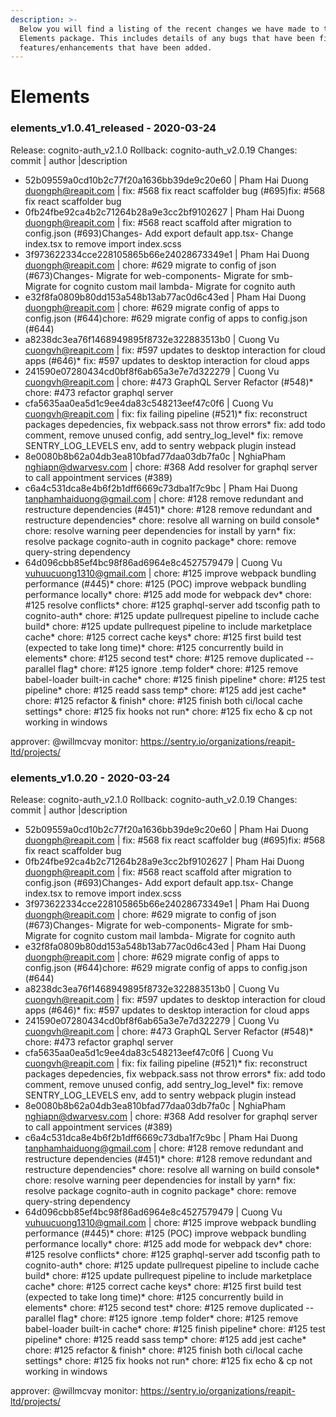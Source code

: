 ```yaml
---
description: >-
  Below you will find a listing of the recent changes we have made to the
  Elements package. This includes details of any bugs that have been fixed or
  features/enhancements that have been added.
---
```


# Elements
### elements_v1.0.41_released - 2020-03-24
  
Release: cognito-auth_v2.1.0
Rollback: cognito-auth_v2.0.19
Changes:
commit | author |description
  
- 52b09559a0cd10b2c77f20a1636bb39de9c20e60 | Pham Hai Duong <duongph@reapit.com> | fix: #568 fix react scaffolder bug (#695)fix: #568 fix react scaffolder bug
- 0fb24fbe92ca4b2c71264b28a9e3cc2bf9102627 | Pham Hai Duong <duongph@reapit.com> | fix: #568 react scaffold after migration to config.json (#693)Changes- Add export default app.tsx- Change index.tsx to remove import index.scss
- 3f973622334cce228105865b66e24028673349e1 | Pham Hai Duong <duongph@reapit.com> | chore: #629 migrate to config of json (#673)Changes- Migrate for web-components- Migrate for smb- Migrate for cognito custom mail lambda- Migrate for cognito auth
- e32f8fa0809b80dd153a548b13ab77ac0d6c43ed | Pham Hai Duong <duongph@reapit.com> | chore: #629 migrate config of apps to config.json (#644)chore: #629 migrate config of apps to config.json (#644)
- a8238dc3ea76f1468949895f8732e322883513b0 | Cuong Vu <cuongvh@reapit.com> | fix: #597 updates to desktop interaction for cloud apps (#646)* fix: #597 updates to desktop interaction for cloud apps
- 241590e07280434cd0bf8f6ab65a3e7e7d322279 | Cuong Vu <cuongvh@reapit.com> | chore: #473 GraphQL Server Refactor (#548)* chore: #473 refactor graphql server
- cfa5635aa0ea5d1c9ee4da83c548213eef47c0f6 | Cuong Vu <cuongvh@reapit.com> | fix: fix failing pipeline (#521)* fix: reconstruct packages depedencies, fix webpack.sass not throw errors* fix: add todo comment, remove unused config, add sentry_log_level* fix: remove SENTRY_LOG_LEVELS env, add to sentry webpack plugin instead
- 8e0080b8b62a04db3ea810bfad77daa03db7fa0c | NghiaPham <nghiapn@dwarvesv.com> | chore: #368 Add resolver for graphql server to call appointment services (#389)
- c6a4c531dca8e4b6f2b1dff6669c73dba1f7c9bc | Pham Hai Duong <tanphamhaiduong@gmail.com> | chore: #128 remove redundant and restructure dependencies (#451)* chore: #128 remove redundant and restructure dependencies* chore: resolve all warning on build console* chore: resolve warning peer dependencies for install by yarn* fix: resolve package cognito-auth in cognito package* chore: remove query-string dependency
- 64d096cbb85ef4bc98f86ad6964e8c4527579479 | Cuong Vu <vuhuucuong1310@gmail.com> | chore: #125 improve webpack bundling performance (#445)* chore: #125 (POC) improve webpack bundling performance locally* chore: #125 add mode for webpack dev* chore: #125 resolve conflicts* chore: #125 graphql-server add tsconfig path to cognito-auth* chore: #125 update pullrequest pipeline to include cache build* chore: #125 update pullrequest pipeline to include marketplace cache* chore: #125 correct cache keys* chore: #125 first build test (expected to take long time)* chore: #125 concurrently build in elements* chore: #125 second test* chore: #125 remove duplicated --parallel flag* chore: #125 ignore .temp folder* chore: #125 remove babel-loader built-in cache* chore: #125 finish pipeline* chore: #125 test pipeline* chore: #125 readd sass temp* chore: #125 add jest cache* chore: #125 refactor & finish* chore: #125 finish both ci/local cache settings* chore: #125 fix hooks not run* chore: #125 fix echo & cp not working in windows

approver: @willmcvay
monitor: https://sentry.io/organizations/reapit-ltd/projects/
    
### elements_v1.0.20 - 2020-03-24
  
Release: cognito-auth_v2.1.0
Rollback: cognito-auth_v2.0.19
Changes:
commit | author |description
  
- 52b09559a0cd10b2c77f20a1636bb39de9c20e60 | Pham Hai Duong <duongph@reapit.com> | fix: #568 fix react scaffolder bug (#695)fix: #568 fix react scaffolder bug
- 0fb24fbe92ca4b2c71264b28a9e3cc2bf9102627 | Pham Hai Duong <duongph@reapit.com> | fix: #568 react scaffold after migration to config.json (#693)Changes- Add export default app.tsx- Change index.tsx to remove import index.scss
- 3f973622334cce228105865b66e24028673349e1 | Pham Hai Duong <duongph@reapit.com> | chore: #629 migrate to config of json (#673)Changes- Migrate for web-components- Migrate for smb- Migrate for cognito custom mail lambda- Migrate for cognito auth
- e32f8fa0809b80dd153a548b13ab77ac0d6c43ed | Pham Hai Duong <duongph@reapit.com> | chore: #629 migrate config of apps to config.json (#644)chore: #629 migrate config of apps to config.json (#644)
- a8238dc3ea76f1468949895f8732e322883513b0 | Cuong Vu <cuongvh@reapit.com> | fix: #597 updates to desktop interaction for cloud apps (#646)* fix: #597 updates to desktop interaction for cloud apps
- 241590e07280434cd0bf8f6ab65a3e7e7d322279 | Cuong Vu <cuongvh@reapit.com> | chore: #473 GraphQL Server Refactor (#548)* chore: #473 refactor graphql server
- cfa5635aa0ea5d1c9ee4da83c548213eef47c0f6 | Cuong Vu <cuongvh@reapit.com> | fix: fix failing pipeline (#521)* fix: reconstruct packages depedencies, fix webpack.sass not throw errors* fix: add todo comment, remove unused config, add sentry_log_level* fix: remove SENTRY_LOG_LEVELS env, add to sentry webpack plugin instead
- 8e0080b8b62a04db3ea810bfad77daa03db7fa0c | NghiaPham <nghiapn@dwarvesv.com> | chore: #368 Add resolver for graphql server to call appointment services (#389)
- c6a4c531dca8e4b6f2b1dff6669c73dba1f7c9bc | Pham Hai Duong <tanphamhaiduong@gmail.com> | chore: #128 remove redundant and restructure dependencies (#451)* chore: #128 remove redundant and restructure dependencies* chore: resolve all warning on build console* chore: resolve warning peer dependencies for install by yarn* fix: resolve package cognito-auth in cognito package* chore: remove query-string dependency
- 64d096cbb85ef4bc98f86ad6964e8c4527579479 | Cuong Vu <vuhuucuong1310@gmail.com> | chore: #125 improve webpack bundling performance (#445)* chore: #125 (POC) improve webpack bundling performance locally* chore: #125 add mode for webpack dev* chore: #125 resolve conflicts* chore: #125 graphql-server add tsconfig path to cognito-auth* chore: #125 update pullrequest pipeline to include cache build* chore: #125 update pullrequest pipeline to include marketplace cache* chore: #125 correct cache keys* chore: #125 first build test (expected to take long time)* chore: #125 concurrently build in elements* chore: #125 second test* chore: #125 remove duplicated --parallel flag* chore: #125 ignore .temp folder* chore: #125 remove babel-loader built-in cache* chore: #125 finish pipeline* chore: #125 test pipeline* chore: #125 readd sass temp* chore: #125 add jest cache* chore: #125 refactor & finish* chore: #125 finish both ci/local cache settings* chore: #125 fix hooks not run* chore: #125 fix echo & cp not working in windows

approver: @willmcvay
monitor: https://sentry.io/organizations/reapit-ltd/projects/
    

